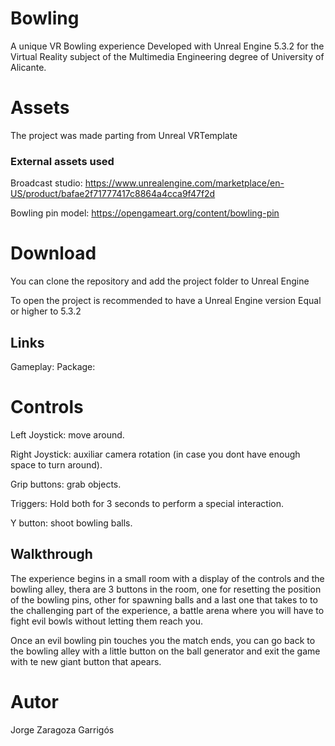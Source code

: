 # Bowling

A  unique VR Bowling experience Developed with Unreal Engine 5.3.2 for the Virtual Reality subject of the Multimedia Engineering degree of University of Alicante.

# Assets

The project was made parting from Unreal VRTemplate

### External assets used
Broadcast studio: https://www.unrealengine.com/marketplace/en-US/product/bafae2f71777417c8864a4cca9f47f2d

Bowling pin model: https://opengameart.org/content/bowling-pin

# Download
You can clone the repository and add the project folder to Unreal Engine

To open the project is recommended to have a Unreal Engine version Equal or higher to 5.3.2

## Links
Gameplay:
Package:

# Controls
Left Joystick: move around.

Right Joystick: auxiliar camera rotation (in case you dont have enough space to turn around).

Grip buttons: grab objects.

Triggers: Hold both for 3 seconds to perform a special interaction.

Y button: shoot bowling balls.

## Walkthrough
The experience begins in a small room with a display of the controls and the bowling alley, thera are 3 buttons in the room, one for resetting the position of the bowling pins, other for spawning balls and a last one that takes to to the challenging part of the experience, a battle arena where you will have to fight evil bowls  without letting them reach you.

Once an evil bowling pin touches you the match ends, you can go back to the bowling alley with a little button on the ball generator and exit the game with te new giant button that apears.

# Autor
Jorge Zaragoza Garrigós
